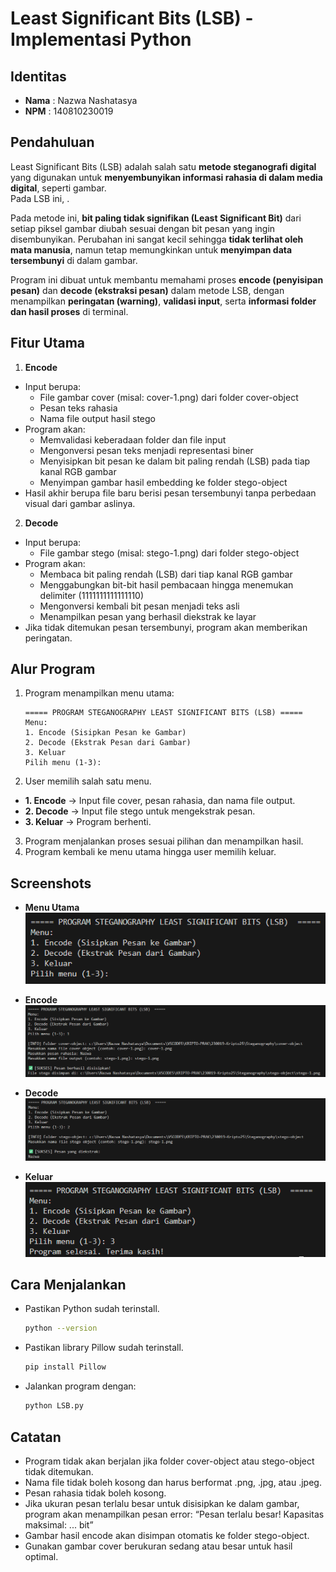 # Least Significant Bits (LSB) - Implementasi Python

## Identitas
- **Nama** : Nazwa Nashatasya
- **NPM**  : 140810230019  

## Pendahuluan
Least Significant Bits (LSB) adalah salah satu **metode steganografi digital** yang digunakan untuk **menyembunyikan informasi rahasia di dalam media digital**, seperti gambar.  
Pada LSB ini, .

Pada metode ini, **bit paling tidak signifikan (Least Significant Bit)** dari setiap piksel gambar diubah sesuai dengan bit pesan yang ingin disembunyikan. Perubahan ini sangat kecil sehingga **tidak terlihat oleh mata manusia**, namun tetap memungkinkan untuk **menyimpan data tersembunyi** di dalam gambar.

Program ini dibuat untuk membantu memahami proses **encode (penyisipan pesan)** dan **decode (ekstraksi pesan)** dalam metode LSB, dengan menampilkan **peringatan (warning)**, **validasi input**, serta **informasi folder dan hasil proses** di terminal.

## Fitur Utama
1. **Encode**  
  - Input berupa:
    - File gambar cover (misal: cover-1.png) dari folder cover-object
    - Pesan teks rahasia
    - Nama file output hasil stego
  - Program akan:
    - Memvalidasi keberadaan folder dan file input
    - Mengonversi pesan teks menjadi representasi biner
    - Menyisipkan bit pesan ke dalam bit paling rendah (LSB) pada tiap kanal RGB gambar
    - Menyimpan gambar hasil embedding ke folder stego-object
  - Hasil akhir berupa file baru berisi pesan tersembunyi tanpa perbedaan visual dari gambar aslinya.

2. **Decode**  
  - Input berupa:
    - File gambar stego (misal: stego-1.png) dari folder stego-object
  - Program akan:
    - Membaca bit paling rendah (LSB) dari tiap kanal RGB gambar
    - Menggabungkan bit-bit hasil pembacaan hingga menemukan delimiter (1111111111111110)
    - Mengonversi kembali bit pesan menjadi teks asli
    - Menampilkan pesan yang berhasil diekstrak ke layar
  - Jika tidak ditemukan pesan tersembunyi, program akan memberikan peringatan.

## Alur Program
1. Program menampilkan menu utama:
   ```
   ===== PROGRAM STEGANOGRAPHY LEAST SIGNIFICANT BITS (LSB) =====
   Menu:
   1. Encode (Sisipkan Pesan ke Gambar)
   2. Decode (Ekstrak Pesan dari Gambar)
   3. Keluar
   Pilih menu (1-3):
   ```
2. User memilih salah satu menu.
  - **1. Encode** → Input file cover, pesan rahasia, dan nama file output.
  - **2. Decode** → Input file stego untuk mengekstrak pesan.
  - **3. Keluar** → Program berhenti.  
3. Program menjalankan proses sesuai pilihan dan menampilkan hasil.
4. Program kembali ke menu utama hingga user memilih keluar.  

## Screenshots
- **Menu Utama**  
  ![Menu Utama](screenshots/menu.png)

- **Encode**   
  ![Encode](screenshots/encode.png)  

- **Decode**  
  ![Decode](screenshots/decode.png)

- **Keluar**  
   ![Keluar](screenshots/keluar.png)

## Cara Menjalankan
- Pastikan Python sudah terinstall.  
  ```bash
  python --version
  ```
- Pastikan library Pillow sudah terinstall.  
  ```bash
  pip install Pillow
  ```
- Jalankan program dengan:
  ```bash
  python LSB.py
  ```

## Catatan
- Program tidak akan berjalan jika folder cover-object atau stego-object tidak ditemukan.
- Nama file tidak boleh kosong dan harus berformat .png, .jpg, atau .jpeg.
- Pesan rahasia tidak boleh kosong.
- Jika ukuran pesan terlalu besar untuk disisipkan ke dalam gambar, program akan menampilkan pesan error: “Pesan terlalu besar! Kapasitas maksimal: ... bit”
- Gambar hasil encode akan disimpan otomatis ke folder stego-object.
- Gunakan gambar cover berukuran sedang atau besar untuk hasil optimal.